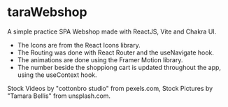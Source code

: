 # taraWebshop

A simple practice SPA Webshop made with ReactJS, Vite and Chakra UI.

- The Icons are from the React Icons library.
- The Routing was done with React Router and the useNavigate hook.
- The animations are done using the Framer Motion library.
- The number beside the shoppiong cart is updated throughout the app, using the useContext hook.

Stock Videos by "cottonbro studio" from pexels.com,
Stock Pictures by "Tamara Bellis" from unsplash.com.
